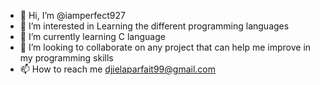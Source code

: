 - 👋 Hi, I’m @iamperfect927
- 👀 I’m interested in Learning the different programming languages 
- 🌱 I’m currently learning C language 
- 💞️ I’m looking to collaborate on any project that can help me improve in my programming skills 
- 📫 How to reach me djielaparfait99@gmail.com

<!---
iamperfect927/iamperfect927 is a ✨ special ✨ repository because its `README.md` (this file) appears on your GitHub profile.
You can click the Preview link to take a look at your changes.
--->
